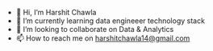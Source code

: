 - 👋 Hi, I’m Harshit Chawla
- 🌱 I’m currently learning data engineeer technology stack
- 💞️ I’m looking to collaborate on Data & Analytics
- 📫 How to reach me on  harshitchawla14@gmail.com

<!---
pro-harshit11/pro-harshit11 is a ✨ special ✨ repository because its `README.md` (this file) appears on your GitHub profile.
You can click the Preview link to take a look at your changes.
--->
